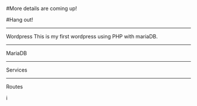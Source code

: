 #More details are coming up!

#Hang out!

-----------------------------------------------------------------
Wordpress
This is my first wordpress using PHP with mariaDB.

-----------------------------------------------------------------
MariaDB


-----------------------------------------------------------------
Services


-----------------------------------------------------------------
Routes


i

